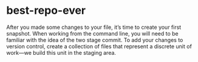 # best-repo-ever


After you made some changes to your file, it’s time to create your first snapshot. When working from the command line, you will need to be familiar with the idea of the two stage commit.
To add your changes to version control, create a collection of files that represent a discrete unit of work—we build this unit in the staging area.
